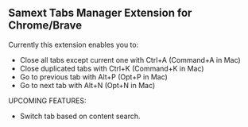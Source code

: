 ## Samext Tabs Manager Extension for Chrome/Brave

Currently this extension enables you to:
- Close all tabs except current one with Ctrl+A (Command+A in Mac)
- Close duplicated tabs with Ctrl+K (Command+K in Mac)
- Go to previous tab with Alt+P (Opt+P in Mac)
- Go to next tab with Alt+N (Opt+N in Mac)

UPCOMING FEATURES:
- Switch tab based on content search.

